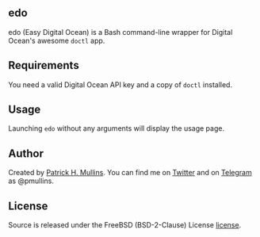 ## edo
edo (Easy Digital Ocean) is a Bash command-line wrapper for Digital Ocean's awesome `doctl` app.

## Requirements
You need a valid Digital Ocean API key and a copy of `doctl` installed.

## Usage
Launching `edo` without any arguments will display the usage page.

## Author
Created by [Patrick H. Mullins](http://www.pmullins.net/about). You can find me on  [Twitter](https://twitter.com/phmullins) and on [Telegram](https://telegram.org/) as @pmullins.

## License
Source is released under the FreeBSD (BSD-2-Clause) License [license](license.md).
